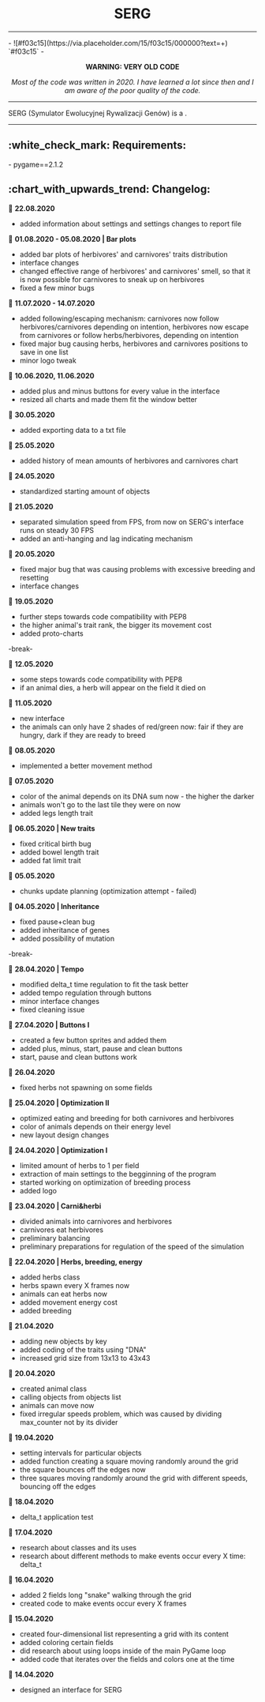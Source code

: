 <b><h1 align="center">SERG</h1></b>

<hr>
- ![#f03c15](https://via.placeholder.com/15/f03c15/000000?text=+) `#f03c15`
- <b><p align="center">WARNING: VERY OLD CODE</p></b>
<i><p align="center">Most of the code was written in 2020. I have learned a lot since then and I am aware of the poor quality of the code.</p></i>
<hr>

SERG (Symulator Ewolucyjnej Rywalizacji Genów) is a .

<hr>

<h2>:white_check_mark: Requirements:</h2>
- pygame==2.1.2


<h2>:chart_with_upwards_trend: Changelog:</h2>


:date: **22.08.2020**
- added information about settings and settings changes to report file


:date: **01.08.2020 - 05.08.2020
| Bar plots**
- added bar plots of herbivores' and carnivores' traits distribution
- interface changes
- changed effective range of herbivores' and carnivores' smell, so that it is now possible for carnivores to sneak up on herbivores
- fixed a few minor bugs


:date: **11.07.2020 - 14.07.2020**
- added following/escaping mechanism: carnivores now follow herbivores/carnivores depending on intention, herbivores now escape from carnivores or follow herbs/herbivores, depending on intention
- fixed major bug causing herbs, herbivores and carnivores positions to save in one list
- minor logo tweak


:date: **10.06.2020, 11.06.2020**
- added plus and minus buttons for every value in the interface
- resized all charts and made them fit the window better


:date: **30.05.2020**
- added exporting data to a txt file


:date: **25.05.2020**
- added history of mean amounts of herbivores and carnivores chart


:date: **24.05.2020**
- standardized starting amount of objects


:date: **21.05.2020**
- separated simulation speed from FPS, from now on SERG's interface runs on steady 30 FPS
- added an anti-hanging and lag indicating mechanism


:date: **20.05.2020**
- fixed major bug that was causing problems with excessive breeding and resetting
- interface changes


:date: **19.05.2020**
- further steps towards code compatibility with PEP8
- the higher animal's trait rank, the bigger its movement cost
- added proto-charts


-break-


:date: **12.05.2020**
- some steps towards code compatibility with PEP8
- if an animal dies, a herb will appear on the field it died on


:date: **11.05.2020**
- new interface
- the animals can only have 2 shades of red/green now:
      fair if they are hungry,
      dark if they are ready to breed


:date: **08.05.2020**
- implemented a better movement method


:date: **07.05.2020**
- color of the animal depends on its DNA sum now - the higher the darker
- animals won't go to the last tile they were on now
- added legs length trait


:date: **06.05.2020
| New traits**
- fixed critical birth bug 
- added bowel length trait
- added fat limit trait


:date: **05.05.2020**
- chunks update planning (optimization attempt - failed)


:date: **04.05.2020
| Inheritance**
- fixed pause+clean bug
- added inheritance of genes
- added possibility of mutation


-break-


:date: **28.04.2020
| Tempo**
- modified delta_t time regulation to fit the task better
- added tempo regulation through buttons
- minor interface changes
- fixed cleaning issue


:date: **27.04.2020
| Buttons I**
- created a few button sprites and added them
- added plus, minus, start, pause and clean buttons
- start, pause and clean buttons work


:date: **26.04.2020**
- fixed herbs not spawning on some fields


:date: **25.04.2020
| Optimization II**
- optimized eating and breeding for both carnivores and herbivores
- color of animals depends on their energy level
- new layout design changes


:date: **24.04.2020
| Optimization I**
- limited amount of herbs to 1 per field
- extraction of main settings to the begginning of the program
- started working on optimization of breeding process
- added logo


:date: **23.04.2020
| Carni&herbi**
- divided animals into carnivores and herbivores
- carnivores eat herbivores
- preliminary balancing
- preliminary preparations for regulation of the speed of the simulation


:date: **22.04.2020
| Herbs, breeding, energy**
- added herbs class
- herbs spawn every X frames now
- animals can eat herbs now
- added movement energy cost
- added breeding


:date: **21.04.2020**
- adding new objects by key
- added coding of the traits using "DNA"
- increased grid size from 13x13 to 43x43


:date: **20.04.2020**
- created animal class
- calling objects from objects list
- animals can move now
- fixed irregular speeds problem, which was caused by dividing max_counter not by its divider


:date: **19.04.2020**
- setting intervals for particular objects
- added function creating a square moving randomly around the grid
- the square bounces off the edges now
- three squares moving randomly around the grid with different speeds, bouncing off the edges


:date: **18.04.2020**
- delta_t application test


:date: **17.04.2020**
- research about classes and its uses
- research about different methods to make events occur every X time: delta_t


:date: **16.04.2020**
- added 2 fields long "snake" walking through the grid
- created code to make events occur every X frames


:date: **15.04.2020**
- created four-dimensional list representing a grid with its content
- added coloring certain fields
- did research about using loops inside of the main PyGame loop
- added code that iterates over the fields and colors one at the time


:date: **14.04.2020**
- designed an interface for SERG
